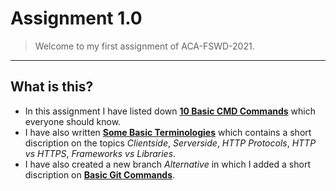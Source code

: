 # **Assignment 1.0**

> Welcome to my first assignment of ACA-FSWD-2021.
*****************************
## **What is this?**
- In this assignment I have listed down **[10 Basic CMD Commands](https://github.com/Thisisakr47/ACA-FSWD-2021/blob/main/Assignment%201.0/10%20Basic%20CMD%20Commands.md)** which everyone should know. 
- I have  also written **[Some Basic Terminologies](https://github.com/Thisisakr47/ACA-FSWD-2021/blob/main/Assignment%201.0/Some%20Basic%20Terminologies.md)** which contains a short discription on the topics *Clientside*, *Serverside*, *HTTP Protocols*, *HTTP vs HTTPS*, *Frameworks vs Libraries*.
- I have also created a new branch *Alternative* in which I added a short discription on **[Basic Git Commands]()**.


